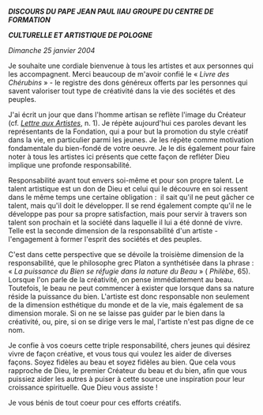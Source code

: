***DISCOURS DU PAPE JEAN PAUL II******AU GROUPE DU CENTRE DE FORMATION***

***CULTURELLE ET ARTISTIQUE DE POLOGNE***

*Dimanche 25 janvier 2004*

Je souhaite une cordiale bienvenue à tous les artistes et aux personnes qui les accompagnent. Merci beaucoup de m'avoir confié le « *Livre des Chérubins* » - le registre des dons généreux offerts par les personnes qui savent valoriser tout type de créativité dans la vie des sociétés et des peuples.

J'ai écrit un jour que dans l'homme artisan se reflète l'image du Créateur (cf. *[Lettre aux Artistes](/content/john-paul-ii/fr/letters/documents/hf_jp-ii_let_23041999_artists.html)*, n. 1). Je répète aujourd'hui ces paroles devant les représentants de la Fondation, qui a pour but la promotion du style créatif dans la vie, en particulier parmi les jeunes. Je les répète comme motivation fondamentale du bien-fondé de votre oeuvre. Je le dis également pour faire noter à tous les artistes ici présents que cette façon de refléter Dieu implique une profonde responsabilité.

Responsabilité avant tout envers soi-même et pour son propre talent. Le talent artistique est un don de Dieu et celui qui le découvre en soi ressent dans le même temps une certaine obligation :  il sait qu'il ne peut gâcher ce talent, mais qu'il doit le développer. Il se rend également compte qu'il ne le développe pas pour sa propre satisfaction, mais pour servir à travers son talent son prochain et la société dans laquelle il lui a été donné de vivre. Telle est la seconde dimension de la responsabilité d'un artiste - l'engagement à former l'esprit des sociétés et des peuples.

C'est dans cette perspective que se dévoile la troisième dimension de la responsabilité, que le philosophe grec Platon a synthétisée dans la phrase :  « *La puissance du Bien se réfugie dans la nature du Beau* » ( *Philèbe*, 65). Lorsque l'on parle de la créativité, on pense immédiatement au beau. Toutefois, le beau ne peut commencer à exister que lorsque dans sa nature réside la puissance du bien. L'artiste est donc responsable non seulement de la dimension esthétique du monde et de la vie, mais également de sa dimension morale. Si on ne se laisse pas guider par le bien dans la créativité, ou, pire, si on se dirige vers le mal, l'artiste n'est pas digne de ce nom.

Je confie à vos coeurs cette triple responsabilité, chers jeunes qui désirez vivre de façon créative, et vous tous qui voulez les aider de diverses façons. Soyez fidèles au beau et soyez fidèles au bien. Que cela vous rapproche de Dieu, le premier Créateur du beau et du bien, afin que vous puissiez aider les autres à puiser à cette source une inspiration pour leur croissance spirituelle. Que Dieu vous assiste !

Je vous bénis de tout coeur pour ces efforts créatifs.